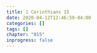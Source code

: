 ```yaml
---
title: 1 Corinthians 15
date: 2020-04-12T12:46:59-04:00
categories: []
tags: []
chapter: "015"
inprogress: false
---
```


